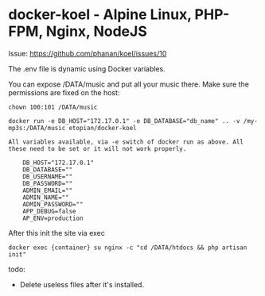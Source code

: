 # docker-koel - Alpine Linux, PHP-FPM, Nginx, NodeJS

Issue: https://github.com/phanan/koel/issues/10

The .env file is dynamic using Docker variables.

You can expose /DATA/music and put all your music there. Make sure the permissions are fixed on the host:

`chown 100:101 /DATA/music`

```
docker run -e DB_HOST="172.17.0.1" -e DB_DATABASE="db_name" .. -v /my-mp3s:/DATA/music etopian/docker-koel 

All variables available, via -e switch of docker run as above. All these need to be set or it will not work properly.

    DB_HOST="172.17.0.1"
    DB_DATABASE=""
    DB_USERNAME=""
    DB_PASSWORD=""
    ADMIN_EMAIL=""
    ADMIN_NAME=""
    ADMIN_PASSWORD=""
    APP_DEBUG=false
    AP_ENV=production
```

After this init the site via exec

```
docker exec {container} su nginx -c "cd /DATA/htdocs && php artisan init"
```
todo:
- Delete useless files after it's installed.
